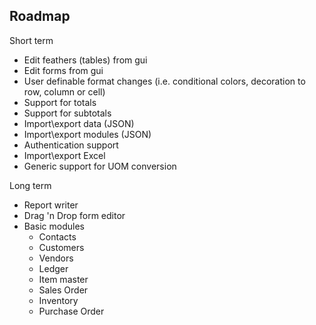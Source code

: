 Roadmap
-----------------------------------

Short term

* Edit feathers (tables) from gui
* Edit forms from gui
* User definable format changes (i.e. conditional colors, decoration to row, column or cell)
* Support for totals
* Support for subtotals
* Import\export data (JSON)
* Import\export modules (JSON)
* Authentication support
* Import\export Excel
* Generic support for UOM conversion

Long term

* Report writer
* Drag 'n Drop form editor
* Basic modules
  - Contacts
  - Customers
  - Vendors
  - Ledger
  - Item master
  - Sales Order
  - Inventory
  - Purchase Order